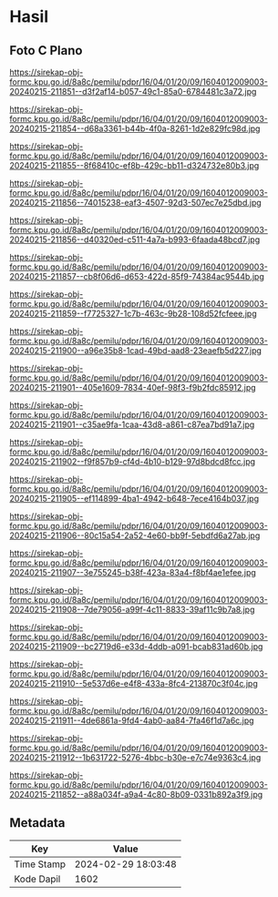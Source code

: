 # Hasil

## Foto C Plano

https://sirekap-obj-formc.kpu.go.id/8a8c/pemilu/pdpr/16/04/01/20/09/1604012009003-20240215-211851--d3f2af14-b057-49c1-85a0-6784481c3a72.jpg

https://sirekap-obj-formc.kpu.go.id/8a8c/pemilu/pdpr/16/04/01/20/09/1604012009003-20240215-211854--d68a3361-b44b-4f0a-8261-1d2e829fc98d.jpg

https://sirekap-obj-formc.kpu.go.id/8a8c/pemilu/pdpr/16/04/01/20/09/1604012009003-20240215-211855--8f68410c-ef8b-429c-bb11-d324732e80b3.jpg

https://sirekap-obj-formc.kpu.go.id/8a8c/pemilu/pdpr/16/04/01/20/09/1604012009003-20240215-211856--74015238-eaf3-4507-92d3-507ec7e25dbd.jpg

https://sirekap-obj-formc.kpu.go.id/8a8c/pemilu/pdpr/16/04/01/20/09/1604012009003-20240215-211856--d40320ed-c511-4a7a-b993-6faada48bcd7.jpg

https://sirekap-obj-formc.kpu.go.id/8a8c/pemilu/pdpr/16/04/01/20/09/1604012009003-20240215-211857--cb8f06d6-d653-422d-85f9-74384ac9544b.jpg

https://sirekap-obj-formc.kpu.go.id/8a8c/pemilu/pdpr/16/04/01/20/09/1604012009003-20240215-211859--f7725327-1c7b-463c-9b28-108d52fcfeee.jpg

https://sirekap-obj-formc.kpu.go.id/8a8c/pemilu/pdpr/16/04/01/20/09/1604012009003-20240215-211900--a96e35b8-1cad-49bd-aad8-23eaefb5d227.jpg

https://sirekap-obj-formc.kpu.go.id/8a8c/pemilu/pdpr/16/04/01/20/09/1604012009003-20240215-211901--405e1609-7834-40ef-98f3-f9b2fdc85912.jpg

https://sirekap-obj-formc.kpu.go.id/8a8c/pemilu/pdpr/16/04/01/20/09/1604012009003-20240215-211901--c35ae9fa-1caa-43d8-a861-c87ea7bd91a7.jpg

https://sirekap-obj-formc.kpu.go.id/8a8c/pemilu/pdpr/16/04/01/20/09/1604012009003-20240215-211902--f9f857b9-cf4d-4b10-b129-97d8bdcd8fcc.jpg

https://sirekap-obj-formc.kpu.go.id/8a8c/pemilu/pdpr/16/04/01/20/09/1604012009003-20240215-211905--ef114899-4ba1-4942-b648-7ece4164b037.jpg

https://sirekap-obj-formc.kpu.go.id/8a8c/pemilu/pdpr/16/04/01/20/09/1604012009003-20240215-211906--80c15a54-2a52-4e60-bb9f-5ebdfd6a27ab.jpg

https://sirekap-obj-formc.kpu.go.id/8a8c/pemilu/pdpr/16/04/01/20/09/1604012009003-20240215-211907--3e755245-b38f-423a-83a4-f8bf4ae1efee.jpg

https://sirekap-obj-formc.kpu.go.id/8a8c/pemilu/pdpr/16/04/01/20/09/1604012009003-20240215-211908--7de79056-a99f-4c11-8833-39af11c9b7a8.jpg

https://sirekap-obj-formc.kpu.go.id/8a8c/pemilu/pdpr/16/04/01/20/09/1604012009003-20240215-211909--bc2719d6-e33d-4ddb-a091-bcab831ad60b.jpg

https://sirekap-obj-formc.kpu.go.id/8a8c/pemilu/pdpr/16/04/01/20/09/1604012009003-20240215-211910--5e537d6e-e4f8-433a-8fc4-213870c3f04c.jpg

https://sirekap-obj-formc.kpu.go.id/8a8c/pemilu/pdpr/16/04/01/20/09/1604012009003-20240215-211911--4de6861a-9fd4-4ab0-aa84-7fa46f1d7a6c.jpg

https://sirekap-obj-formc.kpu.go.id/8a8c/pemilu/pdpr/16/04/01/20/09/1604012009003-20240215-211912--1b631722-5276-4bbc-b30e-e7c74e9363c4.jpg

https://sirekap-obj-formc.kpu.go.id/8a8c/pemilu/pdpr/16/04/01/20/09/1604012009003-20240215-211852--a88a034f-a9a4-4c80-8b09-0331b892a3f9.jpg


## Metadata

| Key        | Value               |
| ---------- | ------------------- |
| Time Stamp | 2024-02-29 18:03:48 |
| Kode Dapil | 1602                |



